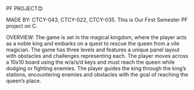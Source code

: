 PF PROJECT😊

MADE BY: CTCY-043, CTCY-022, CTCY-035.
This is Our First Semester PF project on C.

OVERVIEW: The game is set in the magical kingdom, where the player acts as a noble king and embarks on a quest to rescue the queen from a vile magician. The game has three levels and features a unique panel layout with obstacles and challenges representing each. The player moves across a 10x10 board using the w/a/s/d keys and must reach the queen while dodging or fighting enemies. The player guides the king through the king’s stations, encountering enemies and obstacles with the goal of reaching the queen’s place.
